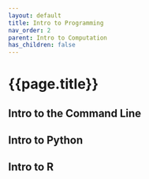 ```yaml
---
layout: default
title: Intro to Programming
nav_order: 2
parent: Intro to Computation
has_children: false
---
```


# {{page.title}}

## Intro to the Command Line

## Intro to Python

## Intro to R
